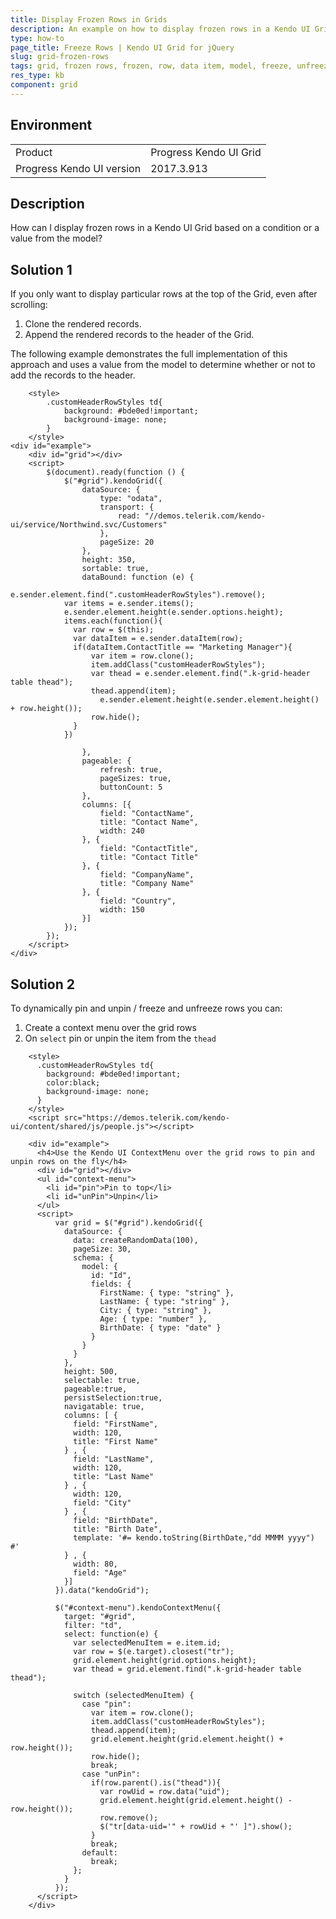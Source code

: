 ```yaml
---
title: Display Frozen Rows in Grids
description: An example on how to display frozen rows in a Kendo UI Grid based on a value from the model.
type: how-to
page_title: Freeze Rows | Kendo UI Grid for jQuery
slug: grid-frozen-rows
tags: grid, frozen rows, frozen, row, data item, model, freeze, unfreeze, pin, unpin, dynamically
res_type: kb
component: grid
---
```


## Environment

<table>
 <tr>
  <td>Product</td>
  <td>Progress Kendo UI Grid</td>
 </tr>
 <tr>
  <td>Progress Kendo UI version</td>
  <td>2017.3.913</td>
 </tr>
</table>

## Description

How can I display frozen rows in a Kendo UI Grid based on a condition or a value from the model?

## Solution 1

If you only want to display particular rows at the top of the Grid, even after scrolling:

1. Clone the rendered records.
1. Append the rendered records to the header of the Grid.

The following example demonstrates the full implementation of this approach and uses a value from the model to determine whether or not to add the records to the header.

```dojo
	<style>
		.customHeaderRowStyles td{
			background: #bde0ed!important;
			background-image: none;
		}
	</style>
<div id="example">
    <div id="grid"></div>
    <script>
    	$(document).ready(function () {
    		$("#grid").kendoGrid({
    			dataSource: {
    				type: "odata",
    				transport: {
    					read: "//demos.telerik.com/kendo-ui/service/Northwind.svc/Customers"
    				},
    				pageSize: 20
    			},
    			height: 350,
    			sortable: true,
    			dataBound: function (e) {
    				e.sender.element.find(".customHeaderRowStyles").remove();
            var items = e.sender.items();
            e.sender.element.height(e.sender.options.height);   
            items.each(function(){
              var row = $(this);
              var dataItem = e.sender.dataItem(row);
              if(dataItem.ContactTitle == "Marketing Manager"){
                  var item = row.clone();                
                  item.addClass("customHeaderRowStyles");
                  var thead = e.sender.element.find(".k-grid-header table thead");
                  thead.append(item);
                	e.sender.element.height(e.sender.element.height() + row.height());                
                  row.hide();
              }
            })

    			},
    			pageable: {
    				refresh: true,
    				pageSizes: true,
    				buttonCount: 5
    			},
    			columns: [{    				
    				field: "ContactName",
    				title: "Contact Name",
    				width: 240
    			}, {
    				field: "ContactTitle",
    				title: "Contact Title"
    			}, {
    				field: "CompanyName",
    				title: "Company Name"
    			}, {
    				field: "Country",
    				width: 150
    			}]
    		});
    	});
    </script>
</div>
```

## Solution 2

To dynamically pin and unpin / freeze and unfreeze rows you can:

1. Create a context menu over the grid rows
1. On `select` pin or unpin the item from the `thead` 

```dojo
	<style>
      .customHeaderRowStyles td{
        background: #bde0ed!important;
        color:black;
        background-image: none;
      }
    </style>
    <script src="https://demos.telerik.com/kendo-ui/content/shared/js/people.js"></script>

    <div id="example">
      <h4>Use the Kendo UI ContextMenu over the grid rows to pin and unpin rows on the fly</h4>
      <div id="grid"></div>
      <ul id="context-menu">
        <li id="pin">Pin to top</li>
        <li id="unPin">Unpin</li>
      </ul>
      <script>
          var grid = $("#grid").kendoGrid({
            dataSource: {
              data: createRandomData(100),
              pageSize: 30,
              schema: {
                model: {
                  id: "Id",
                  fields: {
                    FirstName: { type: "string" },
                    LastName: { type: "string" },
                    City: { type: "string" },
                    Age: { type: "number" },
                    BirthDate: { type: "date" }
                  }
                }
              }
            },
            height: 500,
            selectable: true,
            pageable:true,
            persistSelection:true,
            navigatable: true,
            columns: [ {
              field: "FirstName",
              width: 120,
              title: "First Name"
            } , {
              field: "LastName",
              width: 120,
              title: "Last Name"
            } , {
              width: 120,
              field: "City"
            } , {
              field: "BirthDate",
              title: "Birth Date",
              template: '#= kendo.toString(BirthDate,"dd MMMM yyyy") #'
            } , {
              width: 80,
              field: "Age"
            }]
          }).data("kendoGrid");

          $("#context-menu").kendoContextMenu({
            target: "#grid",
            filter: "td",
            select: function(e) {
              var selectedMenuItem = e.item.id;
              var row = $(e.target).closest("tr");
              grid.element.height(grid.options.height);  
              var thead = grid.element.find(".k-grid-header table thead");

              switch (selectedMenuItem) {
                case "pin":
                  var item = row.clone();                
                  item.addClass("customHeaderRowStyles");
                  thead.append(item);
                  grid.element.height(grid.element.height() + row.height());                
                  row.hide();
                  break;
                case "unPin":
                  if(row.parent().is("thead")){
                    var rowUid = row.data("uid");
                    grid.element.height(grid.element.height() - row.height()); 
                    row.remove();
                    $("tr[data-uid='" + rowUid + "' ]").show();
                  }
                  break;                
                default:
                  break;
              };
            }
          });
      </script>      
    </div>
```